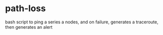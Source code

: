 # path-loss
bash script to ping a series a nodes, and on failure, generates a traceroute, then generates an alert
